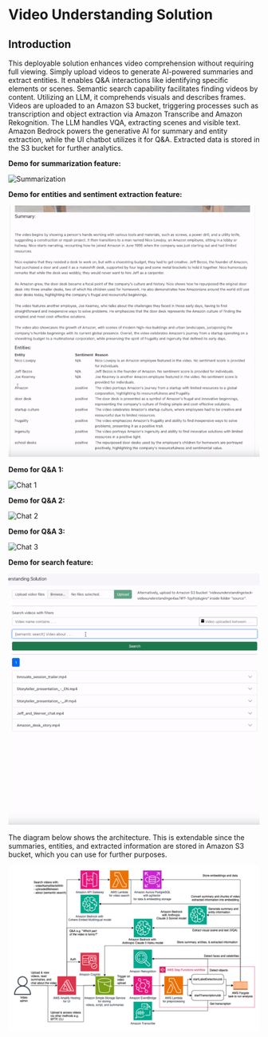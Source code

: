 # Video Understanding Solution

## Introduction

This deployable solution enhances video comprehension without requiring full viewing. Simply upload videos to generate AI-powered summaries and extract entities. It enables Q&A interactions like identifying specific elements or scenes. Semantic search capability facilitates finding videos by content. Utilizing an LLM, it comprehends visuals and describes frames. Videos are uploaded to an Amazon S3 bucket, triggering processes such as transcription and object extraction via Amazon Transcribe and Amazon Rekognition. The LLM handles VQA, extracting scenes and visible text. Amazon Bedrock powers the generative AI for summary and entity extraction, while the UI chatbot utilizes it for Q&A. Extracted data is stored in the S3 bucket for further analytics.

**Demo for summarization feature:**

![Summarization](./assets/summary.gif)

**Demo for entities and sentiment extraction feature:**

![Entities](./assets/entities.gif)

**Demo for Q&A 1:**

![Chat 1](./assets/chat-1.gif)

**Demo for Q&A 2:**

![Chat 2](./assets/chat-2.gif)

**Demo for Q&A 3:**

![Chat 3](./assets/chat-3.gif)

**Demo for search feature:**

![Search](./assets/search.gif)


The diagram below shows the architecture. This is extendable since the summaries, entities, and extracted information are stored in Amazon S3 bucket, which you can use for further purposes. 

![Architecture](./assets/architecture.jpg)


